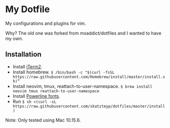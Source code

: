 # My Dotfile

My configurations and plugins for vim.

Why? The old one was forked from mxaddict/dotfiles and I wanted to have my own.

## Installation

- Install [iTerm2](https://www.iterm2.com/). 
- Install homebrew. `$ /bin/bash -c "$(curl -fsSL https://raw.githubusercontent.com/Homebrew/install/master/install.sh)”`
- Install neovim, tmux, reattach-to-user-namespace. `$ brew install neovim tmux reattach-to-user-namespace`
- Install [Powerline fonts](http://github.com/powerline/fonts).
- Run `$ sh <(curl -sL https://raw.githubusercontent.com/skatzteyp/dotfiles/master/install)`

Note: Only tested using Mac 10.15.6.



